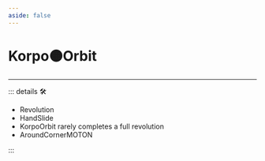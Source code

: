 ```yaml
---
aside: false
---
```

# Korpo🟠<motor>Orbit</motor>

---

<!-- =================================================== -->
<!-- =================================================== -->
<!-- =================================================== -->
<!-- =================================================== -->
<!-- =================================================== -->
::: details 🛠

- Revolution
- HandSlide
- KorpoOrbit rarely completes a full revolution
- AroundCornerMOTON

:::
